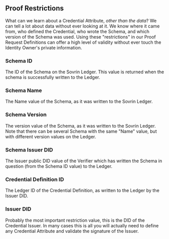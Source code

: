 ## Proof Restrictions

What can we learn about a Credential Attribute, *other than the data*? We can tell a lot about data without ever looking at it. We know where it came from, who defined the Credential, who wrote the Schema, and which version of the Schema was used. Using these "restrictions" in our Proof Request Definitions can offer a high level of validity without ever touch the Identity Owner's private information. 

### Schema ID

The ID of the Schema on the Sovrin Ledger. This value is returned when the schema is successfully written to the Ledger.

### Schema Name

The Name value of the Schema, as it was written to the Sovrin Ledger.

### Schema Version

The version value of the Schema, as it was written to the Sovrin Ledger. Note that there can be several Schema with the same "Name" value, but with different version values on the Ledger.

### Schema Issuer DID

The Issuer public DID value of the Verifier which has written the Schema in question (from the Schema ID value) to the Ledger. 

### Credential Definition ID

The Ledger ID of the Credential Definition, as written to the Ledger by the Issuer DID.

### Issuer DID

Probably the most important restriction value, this is the DID of the Credential Issuer. In many cases this is all you will actually need to define any Credential Attribute and validate the signature of the Issuer.
